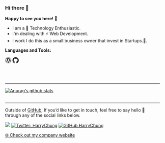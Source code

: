 ### Hi there 👋

<!--<img align="right" alt="GIF" src="https://magiccopy.xyz/assets/images/hadder.gif" width="500" height="320" />-->

**Happy to see you here!** :star_struck: <br> 
- I am a 🚀 Technology Enthusiastic. 
- I'm dealing with ⚡ Web Development. 
- I work I do this as a small business owner that invest in Startups.💪.  

**Languages and Tools:**  

<code><img height="20" src="https://raw.githubusercontent.com/github/explore/80688e429a7d4ef2fca1e82350fe8e3517d3494d/topics/wordpress/wordpress.png"></code>
<code><img height="20" src="https://raw.githubusercontent.com/github/explore/78df643247d429f6cc873026c0622819ad797942/topics/github/github.png"></code>

<br />
<br />

---
<!--[![Top Langs](https://github-readme-stats.vercel.app/api/top-langs/?username=air3ee&layout=compact)](https://github.com/air3ee/github-readme-stats)-->
[![Anurag's github stats](https://github-readme-stats.vercel.app/api?username=air3ee)](https://github.com/air3ee/github-readme-stats)
<br />
<br />

---
Outside of [GitHub](https://github.com/air3ee/), If you’d like to get in touch, feel free to say hello 👋 through any of the social links below. 

![](https://komarev.com/ghpvc/?username=air3ee&color=blue&label=Profile+Views)
[![Twitter: HarryChung](https://img.shields.io/twitter/follow/air3ee?style=social)](https://twitter.com/air3ee)
[![GitHub HarryChung](https://img.shields.io/github/followers/air3ee?label=follow&style=social)](https://github.com/air3ee)


<p><a href="https://adfiinc.com">🌐 Check out my company website</a></p>

<!--<code><img height="20" src="https://raw.githubusercontent.com/github/explore/80688e429a7d4ef2fca1e82350fe8e3517d3494d/topics/mysql/mysql.png"></code>-->
<!--<code><img height="20" src="https://raw.githubusercontent.com/github/explore/80688e429a7d4ef2fca1e82350fe8e3517d3494d/topics/firebase/firebase.png"></code>-->
<!--<code><img height="20" src="https://raw.githubusercontent.com/github/explore/80688e429a7d4ef2fca1e82350fe8e3517d3494d/topics/git/git.png"></code>-->

<!--
**air3ee/air3ee** is a ✨ _special_ ✨ repository because its `README.md` (this file) appears on your GitHub profile.

Here are some ideas to get you started:

- 🔭 I’m currently working on ...
- 🌱 I’m currently learning ...
- 👯 I’m looking to collaborate on ...
- 🤔 I’m looking for help with ...
- 💬 Ask me about ...
- 📫 How to reach me: ...
- 😄 Pronouns: ...
- ⚡ Fun fact: ...
-->
